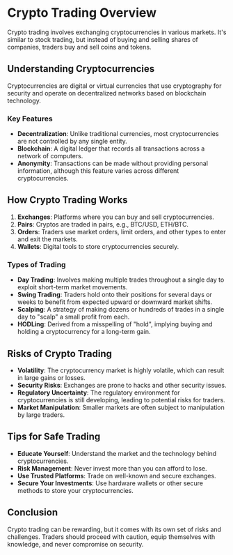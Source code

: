 # Crypto Trading Overview

Crypto trading involves exchanging cryptocurrencies in various markets. It's similar to stock trading, but instead of buying and selling shares of companies, traders buy and sell coins and tokens.

## Understanding Cryptocurrencies

Cryptocurrencies are digital or virtual currencies that use cryptography for security and operate on decentralized networks based on blockchain technology.

### Key Features

- **Decentralization**: Unlike traditional currencies, most cryptocurrencies are not controlled by any single entity.
- **Blockchain**: A digital ledger that records all transactions across a network of computers.
- **Anonymity**: Transactions can be made without providing personal information, although this feature varies across different cryptocurrencies.

## How Crypto Trading Works

1. **Exchanges**: Platforms where you can buy and sell cryptocurrencies.
2. **Pairs**: Cryptos are traded in pairs, e.g., BTC/USD, ETH/BTC.
3. **Orders**: Traders use market orders, limit orders, and other types to enter and exit the markets.
4. **Wallets**: Digital tools to store cryptocurrencies securely.

### Types of Trading

- **Day Trading**: Involves making multiple trades throughout a single day to exploit short-term market movements.
- **Swing Trading**: Traders hold onto their positions for several days or weeks to benefit from expected upward or downward market shifts.
- **Scalping**: A strategy of making dozens or hundreds of trades in a single day to "scalp" a small profit from each.
- **HODLing**: Derived from a misspelling of "hold", implying buying and holding a cryptocurrency for a long-term gain.

## Risks of Crypto Trading

- **Volatility**: The cryptocurrency market is highly volatile, which can result in large gains or losses.
- **Security Risks**: Exchanges are prone to hacks and other security issues.
- **Regulatory Uncertainty**: The regulatory environment for cryptocurrencies is still developing, leading to potential risks for traders.
- **Market Manipulation**: Smaller markets are often subject to manipulation by large traders.

## Tips for Safe Trading

- **Educate Yourself**: Understand the market and the technology behind cryptocurrencies.
- **Risk Management**: Never invest more than you can afford to lose.
- **Use Trusted Platforms**: Trade on well-known and secure exchanges.
- **Secure Your Investments**: Use hardware wallets or other secure methods to store your cryptocurrencies.

## Conclusion

Crypto trading can be rewarding, but it comes with its own set of risks and challenges. Traders should proceed with caution, equip themselves with knowledge, and never compromise on security.
